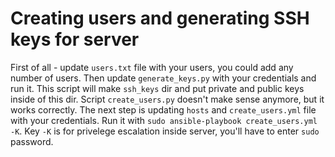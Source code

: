 # Creating users and generating SSH keys for server

First of all - update `users.txt` file with your users, you could add any number of users.
Then update `generate_keys.py` with your credentials and run it. This script will make `ssh_keys` dir and put private and public keys inside of this dir.
Script `create_users.py` doesn't make sense anymore, but it works correctly.
The next step is updating `hosts` and `create_users.yml` file with your credentials.
Run it with `sudo ansible-playbook create_users.yml -K`. Key `-K` is for privelege escalation inside server, you'll have to enter `sudo` password.
